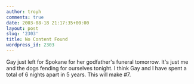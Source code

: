 ```yaml
---
author: troyh
comments: true
date: 2003-08-18 21:17:35+00:00
layout: post
slug: '2303'
title: No Content Found
wordpress_id: 2303
---
```


Gay just left for Spokane for her godfather's funeral tomorrow. It's just me and the dogs fending for ourselves tonight. I think Gay and I have spent a total of 6 nights apart in 5 years. This will make #7.
